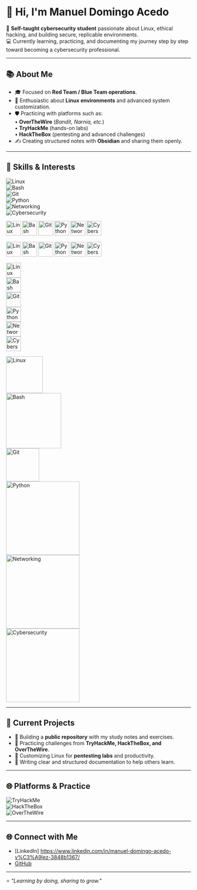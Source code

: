# 👋 Hi, I'm Manuel Domingo Acedo  

🔐 **Self-taught cybersecurity student** passionate about Linux, ethical hacking, and building secure, replicable environments.  
💻 Currently learning, practicing, and documenting my journey step by step toward becoming a cybersecurity professional.  

---

## 📚 About Me  
- 🎓 Focused on **Red Team / Blue Team operations**.  
- 🐧 Enthusiastic about **Linux environments** and advanced system customization.  
- 🛡️ Practicing with platforms such as:  
  • **OverTheWire** (*Bandit, Narnia, etc.*)  
  • **TryHackMe** (hands-on labs)  
  • **HackTheBox** (pentesting and advanced challenges)  
- ✍️ Creating structured notes with **Obsidian** and sharing them openly.  

---

## 🔑 Skills & Interests  

![Linux](https://img.shields.io/badge/Linux-FCC624?style=flat-square&logo=linux&logoColor=black)  
![Bash](https://img.shields.io/badge/Bash-121011?style=flat-square&logo=gnu-bash&logoColor=white)  
![Git](https://img.shields.io/badge/Git-F05032?style=flat-square&logo=git&logoColor=white)  
![Python](https://img.shields.io/badge/Python-3776AB?style=flat-square&logo=python&logoColor=white)  
![Networking](https://img.shields.io/badge/Networking-0078D7?style=flat-square&logo=cisco&logoColor=white)  
![Cybersecurity](https://img.shields.io/badge/Cybersecurity-FF0000?style=flat-square&logo=protonvpn&logoColor=white)  


<img src="https://img.shields.io/badge/Linux-FCC624?style=flat-square&logo=linux&logoColor=black" alt="Linux" height="40"/>
<img src="https://img.shields.io/badge/Bash-121011?style=flat-square&logo=gnu-bash&logoColor=white" alt="Bash" height="40"/>
<img src="https://img.shields.io/badge/Git-F05032?style=flat-square&logo=git&logoColor=white" alt="Git" height="40"/>
<img src="https://img.shields.io/badge/Python-3776AB?style=flat-square&logo=python&logoColor=white" alt="Python" height="40"/>
<img src="https://img.shields.io/badge/Networking-0078D7?style=flat-square&logo=cisco&logoColor=white" alt="Networking" height="40"/>
<img src="https://img.shields.io/badge/Cybersecurity-FF0000?style=flat-square&logo=protonvpn&logoColor=white" alt="Cybersecurity" height="40"/>

<p align="left">
  <img src="https://img.shields.io/badge/Linux-FCC624?style=flat-square&logo=linux&logoColor=black" alt="Linux" height="40"/>
  <img src="https://img.shields.io/badge/Bash-121011?style=flat-square&logo=gnu-bash&logoColor=white" alt="Bash" height="40"/>
  <img src="https://img.shields.io/badge/Git-F05032?style=flat-square&logo=git&logoColor=white" alt="Git" height="40"/>
  <img src="https://img.shields.io/badge/Python-3776AB?style=flat-square&logo=python&logoColor=white" alt="Python" height="40"/>
  <img src="https://img.shields.io/badge/Networking-0078D7?style=flat-square&logo=cisco&logoColor=white" alt="Networking" height="40"/>
  <img src="https://img.shields.io/badge/Cybersecurity-FF0000?style=flat-square&logo=protonvpn&logoColor=white" alt="Cybersecurity" height="40"/>
</p>

<p align="left">
  <img src="https://img.shields.io/badge/Linux-FCC624?style=flat-square&logo=linux&logoColor=black" alt="Linux" height="40"/><br>
  <img src="https://img.shields.io/badge/Bash-121011?style=flat-square&logo=gnu-bash&logoColor=white" alt="Bash" height="40"/><br>
  <img src="https://img.shields.io/badge/Git-F05032?style=flat-square&logo=git&logoColor=white" alt="Git" height="40"/><br>
  <img src="https://img.shields.io/badge/Python-3776AB?style=flat-square&logo=python&logoColor=white" alt="Python" height="40"/><br>
  <img src="https://img.shields.io/badge/Networking-0078D7?style=flat-square&logo=cisco&logoColor=white" alt="Networking" height="40"/><br>
  <img src="https://img.shields.io/badge/Cybersecurity-FF0000?style=flat-square&logo=protonvpn&logoColor=white" alt="Cybersecurity" height="40"/>
</p>
<p align="left">
  <img src="https://img.shields.io/badge/Linux-FCC624?style=for-the-badge&logo=linux&logoColor=black" alt="Linux" width="100"/>
  <br>
  <img src="https://img.shields.io/badge/Bash-121011?style=for-the-badge&logo=gnu-bash&logoColor=white" alt="Bash" width="150"/>
  <br>
  <img src="https://img.shields.io/badge/Git-F05032?style=for-the-badge&logo=git&logoColor=white" alt="Git" width="90"/>
  <br>
  <img src="https://img.shields.io/badge/Python-3776AB?style=for-the-badge&logo=python&logoColor=white" alt="Python" width="200"/>
  <br>
  <img src="https://img.shields.io/badge/Networking-0078D7?style=for-the-badge&logo=cisco&logoColor=white" alt="Networking" width="200"/>
  <br>
  <img src="https://img.shields.io/badge/Cybersecurity-FF0000?style=for-the-badge&logo=protonvpn&logoColor=white" alt="Cybersecurity" width="200"/>
</p>

---

## 🚀 Current Projects  
- 📂 Building a **public repository** with my study notes and exercises.  
- 🧩 Practicing challenges from **TryHackMe, HackTheBox, and OverTheWire**.  
- 🔐 Customizing Linux for **pentesting labs** and productivity.  
- 📝 Writing clear and structured documentation to help others learn.  

---

## 🌐 Platforms & Practice  

![TryHackMe](https://img.shields.io/badge/TryHackMe-212C42?style=flat-square&logo=tryhackme&logoColor=white)  
![HackTheBox](https://img.shields.io/badge/HackTheBox-9FEF00?style=flat-square&logo=hackthebox&logoColor=black)  
![OverTheWire](https://img.shields.io/badge/OverTheWire-000000?style=flat-square&logo=gnu&logoColor=white)  

---

## 🌐 Connect with Me  
- [LinkedIn] https://www.linkedin.com/in/manuel-domingo-acedo-v%C3%A9lez-3848b1367/
- [GitHub](https://github.com/Redz-10111)  

---

⭐ *"Learning by doing, sharing to grow."*  
